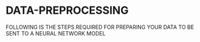 # DATA-PREPROCESSING
FOLLOWING IS THE STEPS REQUIRED FOR PREPARING YOUR DATA TO BE SENT TO A NEURAL NETWORK MODEL
